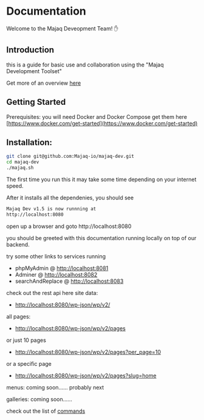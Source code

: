 # Documentation

Welcome to the Majaq Deveopment Team! ✋

## Introduction
this is a guide for basic use and collaboration using the "Majaq Development Toolset"

Get more of an overview [here](/about.html)


## Getting Started
Prerequisites:
you will need Docker and Docker Compose
get them here [https://www.docker.com/get-started](https://www.docker.com/get-started)

## Installation:
``` bash
git clone git@github.com:Majaq-io/majaq-dev.git
cd majaq-dev
./majaq.sh
```

The first time you run this it may take some time depending on your internet speed.

After it installs all the dependenies, you should see
``` bash
Majaq Dev v1.5 is now runnning at
http://localhost:8080
```

open up a browser and goto
http://localhost:8080

you should be greeted with this documentation running locally on top of our backend.

try some other links to services running

+ phpMyAdmin @        [http://localhost:8081](http://localhost:8081)
+ Adminer @           [http://localhost:8082](http://localhost:8082)
+ searchAndReplace @  [http://localhost:8083](http://localhost:8083)

check out the rest api here
site data:
+ [http://localhost:8080/wp-json/wp/v2/](http://localhost:8080/wp-json/wp/v2/)

all pages:
+ [http://localhost:8080/wp-json/wp/v2/pages](http://localhost:8080/wp-json/wp/v2/pages)

or just 10 pages
+ [http://localhost:8080/wp-json/wp/v2/pages?per_page=10](http://localhost:8080/wp-json/wp/v2/pages?per_page=10)

or a specific page
+ [http://localhost:8080/wp-json/wp/v2/pages?slug=home](http://localhost:8080/wp-json/wp/v2/pages?slug=home)

menus:
coming soon...... probably next

galleries:
coming soon......






check out the list of [commands](/commands.html)